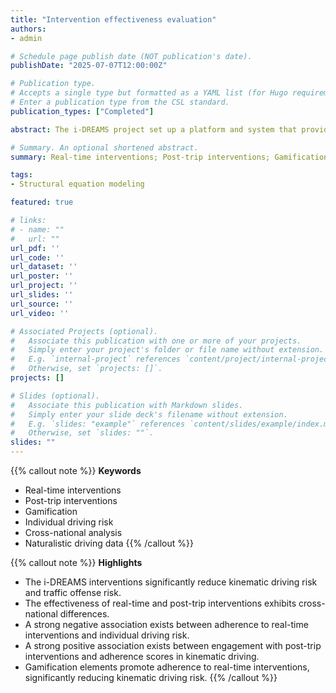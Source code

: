 ```yaml
---
title: "Intervention effectiveness evaluation"
authors:
- admin

# Schedule page publish date (NOT publication's date).
publishDate: "2025-07-07T12:00:00Z"

# Publication type.
# Accepts a single type but formatted as a YAML list (for Hugo requirements).
# Enter a publication type from the CSL standard.
publication_types: ["Completed"]

abstract: The i-DREAMS project set up a platform and system that provides real-time and post-trip interventions (including gamification elements) to keep drivers within safe margins. While the effectiveness of interventions has been widely studied, limited research has explored their interaction. Specifically, it remains unclear how engagement with post-trip interventions influences adherence to real-time interventions and how such adherence impacts individual driving risk. Moreover, the factors contributing to variation in intervention engagement and adherence across drivers remain underexplored. In addition, most existing evaluations of intervention effectiveness have been conducted within a single-country context, with a limited focus on cross-national differences, which are crucial for understanding variation in intervention performance across different national contexts. This study aims to assess the impact of real-time and post-trip interventions on drivers' individual driving risk across European countries, examine cross-national differences, and explore their underlying causes. The results show that the i-DREAMS interventions significantly reduced kinematic driving risk and traffic offense risk, although cross-national differences were observed between Belgium and the UK. The real-time interventions significantly reduced kinematic driving risk among UK drivers, whereas gamified post-trip interventions were more effective for Belgian drivers. Additionally, the real-time interventions effectively reduced traffic offense risk in both countries. A strong negative association was found between adherence to real-time interventions and individual driving risk, and engagement with post-trip interventions was positively associated with adherence scores in kinematic driving. Gamification elements enhanced engagement with post-trip interventions. The insights gained from this study help enhance the customization of i-DREAMS interventions and application strategies.

# Summary. An optional shortened abstract.
summary: Real-time interventions; Post-trip interventions; Gamification; Individual driving risk; Cross-national analysis; Naturalistic driving data

tags:
- Structural equation modeling

featured: true

# links:
# - name: ""
#   url: ""
url_pdf: ''
url_code: ''
url_dataset: ''
url_poster: ''
url_project: ''
url_slides: ''
url_source: ''
url_video: ''

# Associated Projects (optional).
#   Associate this publication with one or more of your projects.
#   Simply enter your project's folder or file name without extension.
#   E.g. `internal-project` references `content/project/internal-project/index.md`.
#   Otherwise, set `projects: []`.
projects: []

# Slides (optional).
#   Associate this publication with Markdown slides.
#   Simply enter your slide deck's filename without extension.
#   E.g. `slides: "example"` references `content/slides/example/index.md`.
#   Otherwise, set `slides: ""`.
slides: ""
---
```


{{% callout note %}}
**Keywords**
- Real-time interventions
- Post-trip interventions
- Gamification
- Individual driving risk
- Cross-national analysis
- Naturalistic driving data
{{% /callout %}}

{{% callout note %}}
**Highlights**
- The i-DREAMS interventions significantly reduce kinematic driving risk and traffic offense risk.
- The effectiveness of real-time and post-trip interventions exhibits cross-national differences.
- A strong negative association exists between adherence to real-time interventions and individual driving risk.
- A strong positive association exists between engagement with post-trip interventions and adherence scores in kinematic driving.
- Gamification elements promote adherence to real-time interventions, significantly reducing kinematic driving risk.
{{% /callout %}}
